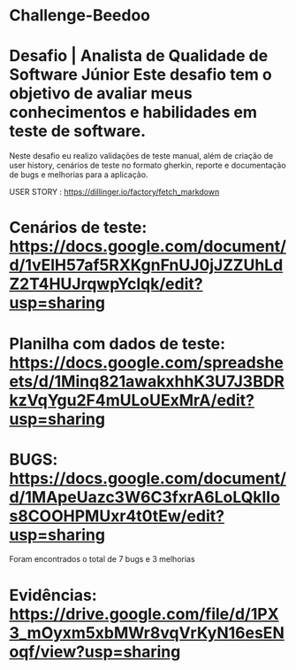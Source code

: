 # Challenge-Beedoo
# Desafio | Analista de Qualidade de Software Júnior  Este desafio tem o objetivo de avaliar meus conhecimentos e habilidades em teste de software. 
Neste desafio eu realizo validações de teste manual, além de criação de user history, cenários de teste no formato gherkin, reporte e documentação de bugs e melhorias para a aplicação.

USER STORY : https://dillinger.io/factory/fetch_markdown

# Cenários de teste: https://docs.google.com/document/d/1vElH57af5RXKgnFnUJ0jJZZUhLdZ2T4HUJrqwpYclqk/edit?usp=sharing

# Planilha com dados de teste: https://docs.google.com/spreadsheets/d/1Minq821awakxhhK3U7J3BDRkzVqYgu2F4mULoUExMrA/edit?usp=sharing

# BUGS: https://docs.google.com/document/d/1MApeUazc3W6C3fxrA6LoLQklIos8COOHPMUxr4t0tEw/edit?usp=sharing
Foram encontrados o total de 7 bugs e 3 melhorias

# Evidências: https://drive.google.com/file/d/1PX3_mOyxm5xbMWr8vqVrKyN16esENoqf/view?usp=sharing





